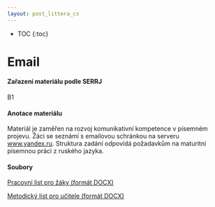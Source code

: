 ```yaml
---
layout: post_littera_cs
---
```

* TOC
{:toc}

# Email

#### Zařazení materiálu podle SERRJ

B1

#### Anotace materiálu

Materiál je zaměřen na rozvoj komunikativní kompetence v písemném projevu. Žáci se seznámí s emailovou schránkou na serveru www.yandex.ru. Struktura zadání odpovídá požadavkům na maturitní písemnou práci z ruského jazyka.

#### Soubory

[Pracovní list pro žáky (formát DOCX)](/cs/littera/rustina/materialy/zaci/pisemny_projev/25_Email_Z_B1.docx) 

[Metodický list pro učitele (formát DOCX)](/cs/littera/rustina/materialy/metodika/25_Email_metodika.docx) 